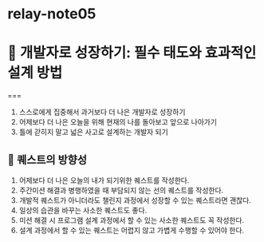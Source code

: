 # relay-note05
# 📙 개발자로 성장하기: 필수 태도와 효과적인 설계 방법
===
1) 스스로에게 집중해서 과거보다 더 나은 개발자로 성장하기
2) 어제보다 더 나은 오늘을 위해 현재의 나를 돌아보고 앞으로 나아가기
3) 틀에 갇히지 말고 넓은 사고로 설계하는 개발자 되기

## 🎯 퀘스트의 방향성
1. 어제보다 더 나은 오늘의 내가 되기위한 퀘스트를 작성한다.
2. 주간미션 해결과 병행하였을 때 부담되지 않는 선의 퀘스트를 작성한다.
3. 개발적 퀘스트가 아니더라도 챌린지 과정에서 성장할 수 있는 퀘스트라면 괜찮다.
4. 일상의 습관을 바꾸는 사소한 퀘스트도 좋다.
5. 미션 해결 시 프로그램 설계 과정에서 할 수 있는 사소한 퀘스트도 꼭 작성한다.
6. 설계 과정에서 할 수 있는 퀘스트는 어렵지 않고 가볍게 수행할 수 있어야 한다.